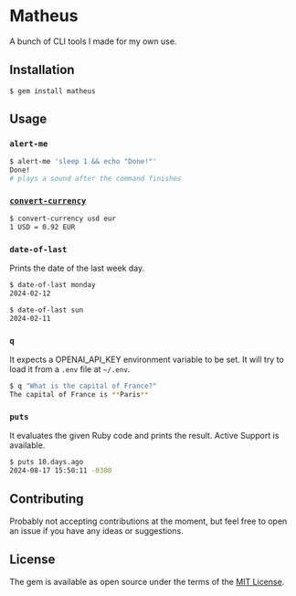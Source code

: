 # Matheus

A bunch of CLI tools I made for my own use.

## Installation

    $ gem install matheus

## Usage

### `alert-me`

```sh
$ alert-me 'sleep 1 && echo "Done!"'
Done!
# plays a sound after the command finishes
```

### [`convert-currency`](./lib/matheus/convert_currency.rb)

```sh
$ convert-currency usd eur
1 USD = 0.92 EUR
```

### `date-of-last`

Prints the date of the last week day.

```sh
$ date-of-last monday
2024-02-12

$ date-of-last sun
2024-02-11
```

### `q`

It expects a OPENAI_API_KEY environment variable to be set. It will try to load
it from a `.env` file at `~/.env`.

```sh
$ q "What is the capital of France?"
The capital of France is **Paris**
```

### `puts`

It evaluates the given Ruby code and prints the result. Active Support is
available.

```sh
$ puts 10.days.ago
2024-08-17 15:50:11 -0300
```

## Contributing

Probably not accepting contributions at the moment, but feel free to open an issue if you have any ideas or suggestions.

## License

The gem is available as open source under the terms of the [MIT License](https://opensource.org/licenses/MIT).

